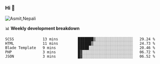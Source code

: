 ### Hi 👋

![Asmit,Nepali](https://media.giphy.com/media/L8K62iTDkzGX6/giphy.gif)
<!--
**asmit99nepali/asmit99nepali** is a ✨ _special_ ✨ repository because its `README.md` (this file) appears on your GitHub profile.

Here are some ideas to get you started:

- 🔭 I’m currently working on ...
- 🌱 I’m currently learning ...
- 👯 I’m looking to collaborate on ...
- 🤔 I’m looking for help with ...
- 💬 Ask me about ...
- 📫 How to reach me: ...
- 😄 Pronouns: ...
- ⚡ Fun fact: ...
-->


📊 **Weekly development breakdown**
<!--START_SECTION:waka-->
```text
SCSS             13 mins         ███████▒░░░░░░░░░░░░░░░░░   29.24 % 
HTML             11 mins         ██████▒░░░░░░░░░░░░░░░░░░   24.73 % 
Blade Template   9 mins          █████░░░░░░░░░░░░░░░░░░░░   20.46 % 
PHP              3 mins          █▓░░░░░░░░░░░░░░░░░░░░░░░   06.72 % 
JSON             3 mins          █▓░░░░░░░░░░░░░░░░░░░░░░░   06.52 % 
```
<!--END_SECTION:waka-->

